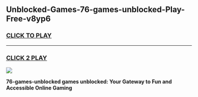 
## Unblocked-Games-76-games-unblocked-Play-Free-v8yp6
<h3>
<a href="https://premium76.site?title=76-games-unblocked&ref=19M">CLICK TO PLAY</a></h3>
<hr>

<h3>
<a href="https://premium76.site?title=76-games-unblocked&ref=19M">CLICK 2 PLAY</a>
  
</h3>

<a href="https://premium76.site?title=76-games-unblocked&ref=19M"><img src="https://clearcache.store/games.png"></a>


**76-games-unblocked games unblocked: Your Gateway to Fun and Accessible Online Gaming**
